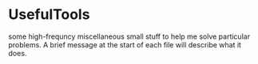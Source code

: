 # UsefulTools
some high-frequncy miscellaneous small stuff to help me solve particular problems. A brief message at the start of each file will describe what it does.
